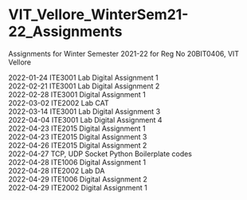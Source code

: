 # VIT_Vellore_WinterSem21-22_Assignments
Assignments for Winter Semester 2021-22 for Reg No 20BIT0406, VIT Vellore

2022-01-24 ITE3001 Lab Digital Assignment 1<br/>
2022-02-21 ITE3001 Lab Digital Assignment 2<br/>
2022-02-28 ITE3001 Digital Assignment 1<br/>
2022-03-02 ITE2002 Lab CAT<br/>
2022-03-14 ITE3001 Lab Digital Assignment 3<br/>
2022-04-04 ITE3001 Lab Digital Assignment 4<br/>
2022-04-23 ITE2015 Digital Assignment 1<br/>
2022-04-23 ITE2015 Digital Assignment 3<br/>
2022-04-26 ITE2015 Digital Assignment 2<br/>
2022-04-27 TCP, UDP Socket Python Boilerplate codes<br/>
2022-04-28 ITE1006 Digital Assignment 1<br/>
2022-04-28 ITE2002 Lab DA<br/>
2022-04-29 ITE1006 Digital Assignment 2<br/>
2022-04-29 ITE2002 Digital Assignment 1